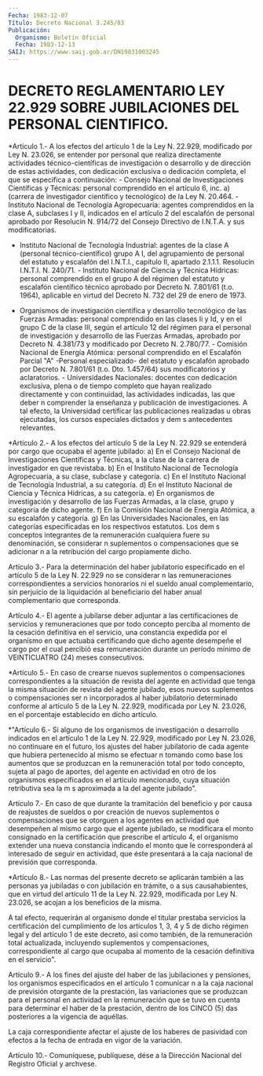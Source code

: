 ```yaml
---
Fecha: 1983-12-07
Título: Decreto Nacional 3.245/83
Publicación:
  Organismo: Boletín Oficial
  Fecha: 1983-12-13
SAIJ: https://www.saij.gob.ar/DN19831003245
---
```

# DECRETO REGLAMENTARIO LEY 22.929 SOBRE JUBILACIONES DEL PERSONAL CIENTIFICO.

<a id="1"></a>
*Artículo 1.- A los efectos del artículo 1 de la Ley N. 22.929, modificado  por  Ley  N.  23.026,  se  entender   por  personal que realiza directamente actividades técnico-científicas de investigación  o  desarrollo  y  de dirección de estas actividades, con  dedicación  exclusiva  o dedicación    completa,  el  que  se especifica a continuación:  -  Consejo  Nacional  de  Investigaciones Científicas  y  Técnicas: personal  comprendido  en  el  artículo  6,  inc.  a)  (carrera  de investigador científico y tecnológico)  de  la  Ley N. 20.464.  - Instituto Nacional de Tecnología Agropecuaria: agentes comprendidos en la  clase  A,  subclases  I  y  II, indicados en el artículo  2  del escalafón de personal aprobado por  Resolucin  N. 914/72 del Consejo  Directivo  de  I.N.T.A.  y  sus modificatorias.

- Instituto Nacional de Tecnología Industrial: agentes  de la clase A  (personal  técnico-científico)  grupo  A I, del agrupamiento  de personal  del  estatuto  y  escalafón  del I.N.T.I.,  capítulo  II, apartado 2.1.1.1. Resolucin I.N.T.I. N. 240/71.  -  Instituto  Nacional  de  Ciencia  y Técnica  Hídricas:  personal comprendido en el grupo A del régimen  del  estatuto  y  escalafón científico técnico  aprobado  por  Decreto N. 7.801/61 (t.o. 1964), aplicable en virtud del Decreto N. 732  del  29  de  enero de 1973.

-  Organismos de investigación científica y desarrollo  tecnológico de las  Fuerzas  Armadas:  personal  comprendido en las clases Ii y Id,  y  en el grupo C de la clase III, según  el  artículo  12  del régimen para  el  personal  de  investigación  y  desarrollo de las Fuerzas Armadas, aprobado por Decreto N. 4.381/73 y  modificado por Decreto N. 2.780/77.  - Comisión Nacional de Energía Atómica: personal comprendido  en el Escalafón  Parcial  "A"  -Personal  especializado-  del  estatuto y escalafón  aprobado  por  Decreto  N. 7.801/61 (t.o. Dto. 1.457/64) sus modificatorios y aclaratorios.  -  Universidades  Nacionales: docentes  con  dedicación  exclusiva, plena o de tiempo completo  que  hayan realizado directamente y con continuidad, las actividades indicadas,  las que deber n comprender la enseñanza y publicación de investigaciones.  A  tal  efecto,  la Universidad   certificar   las  publicaciones  realizadas  u  obras ejecutadas, los  cursos  especiales  dictados  y dem s antecedentes relevantes.

<a id="2"></a>
*Artículo 2.- A los efectos del artículo 5 de la Ley N. 22.929 se entenderá por  cargo  que  ocupaba  el  agente  jubilado:   a)   En  el  Consejo  Nacional  de  Investigaciones  Científicas  y Técnicas,  a  la  clase  de  la  carrera  de  investigador  en  que revistaba.  b)  En  el  Instituto  Nacional  de  Tecnología  Agropecuaria, a su clase, subclase y categoría.  c)  En  el  Instituto  Nacional  de  Tecnología  Industrial,  a  su categoría.  d)  En  el Instituto Nacional de Ciencia y Técnica Hídricas,  a  su categoría.  e) En organismos  de  investigación  y  desarrollo  de  las Fuerzas Armadas,  a la  clase,  grupo  y  categoría  de dicho agente.  f) En la Comisión Nacional de Energía Atómica,  a  su  escalafón  y categoría.  g) En las Universidades Nacionales, en las categorías especificadas en los respectivos estatutos.  Los  dem s  conceptos  integrantes  de  la  remuneración cualquiera fuere su denominación, se considerar n suplementos o compensaciones  que  se  adicionar n  a  la retribución  del  cargo propiamente dicho.

<a id="3"></a>
Artículo  3.-  Para  la  determinación  del  haber jubilatorio especificado en el artículo 5 de la Ley N. 22.929 no se considerar n  las  remuneraciones  correspondientes  a    servicios honorarios ni el sueldo anual complementario, sin perjuicio  de  la liquidación  al  beneficiario  del  haber  anual complementario que corresponda.

<a id="4"></a>
Artículo  4.-  El  agente  a  jubilarse  deber  adjuntar a las certificaciones  de  servicios  y  remuneraciones  que    por  todo concepto  perciba  al  momento  de  la  cesación  definitiva en el servicio, una constancia expedida por el organismo en  que  actuaba certificando  que  dicho  agente  desempeñe el  cargo  por el cual percibió esa remuneración durante un período mínimo de VEINTICUATRO (24) meses consecutivos.

<a id="5"></a>
*Artículo  5.-  En  caso  de  crearse  nuevos  suplementos  o compensaciones  correspondientes  a  la  situación  de  revista del agente  en  actividad  que tenga la misma situación de revista  del agente jubilado, esos nuevos  suplementos  o  compensaciones  ser n incorporados  al haber jubilatorio determinado conforme al artículo 5  de la Ley N.  22.929,  modificada  por  Ley  N.  23.026,  en  el porcentaje establecido en dicho artículo.

<a id="6"></a>
*"Artículo  6.- Si alguno de los organismos de investigación o desarrollo indicados  en  el  artículo  1  de  la  Ley  N.  22.929, modificado  por  Ley  N.  23.026,  no  continuare en el futuro, los ajustes  del  haber  jubilatorio  de  cada  agente    que   hubiera pertenecido al  mismo se efectuar n tomando como base los aumentos que  se produzcan en  la  remuneración  total  por  todo  concepto, sujeta  al  pago de aportes, del agente en actividad en otro de los organismos especificados  en el artículo mencionado, cuya situación retributiva  sea  la m s aproximada  a  la  del  agente  jubilado".

<a id="7"></a>
Artículo  7.-  En  caso  de  que  durante  la  tramitación del beneficio  y  por  causa de reajustes de sueldos o por creación de nuevos suplementos o  compensaciones  que se otorguen a los agentes en actividad que desempeñen al mismo cargo  que el agente jubilado, se  modificara el  monto  consignado  en  la  certificación    que prescribe    el  artículo  4,  el  organismo  extender   una  nueva constancia indicando  el  monto que le corresponderá al interesado de seguir en actividad, que  éste  presentará a la caja nacional de previsión que corresponda.

<a id="8"></a>
*Artículo 8.- Las normas del presente decreto se aplicarán también a las personas ya jubiladas o con jubilación en trámite, o a sus causahabientes, que en virtud del artículo 11 de la Ley N. 22.929, modificada por Ley N. 23.026, se acojan a los beneficios de la misma.

A tal efecto, requerirán al organismo donde el titular prestaba servicios la certificación del cumplimiento de los artículos 1, 3, 4 y 5 de dicho régimen legal y del artículo 1 de este decreto, así como también, de la remuneración total actualizada, incluyendo suplementos y compensaciones, correspondiente al cargo que ocupaba al momento de la cesación definitiva en el servicio".

<a id="9"></a>
Artículo 9.- A los fines del ajuste del haber de las jubilaciones  y  pensiones,  los  organismos  especificados  en  el artículo  1 comunicar n  a la caja nacional de previsión otorgante de  la  prestación,  las  variaciones  que  se  produzcan  para  el personal en actividad en la  remuneración  que  se  tuvo  en cuenta para determinar el haber de la prestación, dentro de los CINCO  (5) das posteriores a la vigencia de aquéllas.

La  caja  correspondiente  afectar   el  ajuste  de  los haberes de pasividad  con  efectos  a  la  fecha  de  entrada  en vigor de  la variación.

<a id="10"></a>
Artículo  10.-  Comuníquese,  publíquese,  dése a la Dirección Nacional del Registro Oficial y archvese.